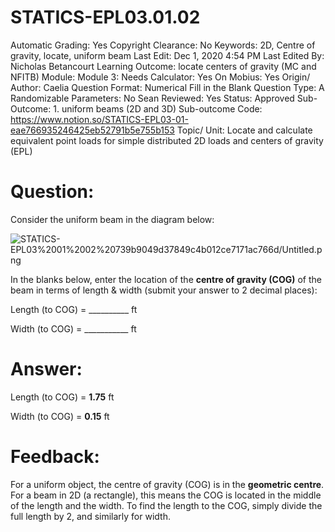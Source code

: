 # STATICS-EPL03.01.02

Automatic Grading: Yes
Copyright Clearance: No
Keywords: 2D, Centre of gravity, locate, uniform beam
Last Edit: Dec 1, 2020 4:54 PM
Last Edited By: Nicholas Betancourt
Learning Outcome: locate centers of gravity (MC and NFITB)
Module: Module 3:
Needs Calculator: Yes
On Mobius: Yes
Origin/ Author: Caelia
Question Format: Numerical Fill in the Blank
Question Type: A
Randomizable Parameters: No
Sean Reviewed: Yes
Status: Approved
Sub-Outcome: 1. uniform beams (2D and 3D)
Sub-outcome Code: https://www.notion.so/STATICS-EPL03-01-eae766935246425eb52791b5e755b153
Topic/ Unit: Locate and calculate equivalent point loads for simple distributed 2D loads and centers of gravity (EPL)

# Question:

Consider the uniform beam in the diagram below:

![STATICS-EPL03%2001%2002%20739b9049d37849c4b012ce7171ac766d/Untitled.png](STATICS-EPL03%2001%2002%20739b9049d37849c4b012ce7171ac766d/Untitled.png)

In the blanks below, enter the location of the **centre of gravity (COG)** of the beam in terms of length & width (submit your answer to 2 decimal places):

Length (to COG) = __________ ft

Width (to COG) = ___________ ft

# Answer:

Length (to COG) = **1.75** ft

Width (to COG) = **0.15** ft

# Feedback:

For a uniform object, the centre of gravity (COG) is in the **geometric centre**. For a beam in 2D (a rectangle), this means the COG is located in the middle of the length and the width. To find the length to the COG, simply divide the full length by 2, and similarly for width.